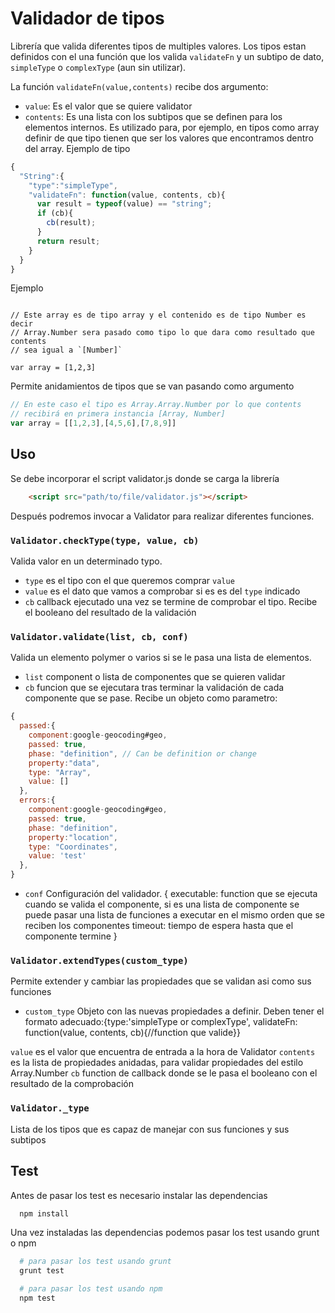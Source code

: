 # Validador de tipos

Librería que valida diferentes tipos de multiples valores. Los tipos estan definidos
con el una función que los valida `validateFn` y un subtipo de dato, `simpleType` o
`complexType` (aun sin utilizar).

La función `validateFn(value,contents)` recibe dos argumento:
  * `value`: Es el valor que se quiere validator
  * `contents`: Es una lista con los subtipos que se definen para los elementos
  internos. Es utilizado para, por ejemplo, en tipos como array definir de que
  tipo tienen que ser los valores que encontramos dentro del array.
Ejemplo de tipo

```javascript
{
  "String":{
    "type":"simpleType",
    "validateFn": function(value, contents, cb){
      var result = typeof(value) == "string";
      if (cb){
        cb(result);
      }
      return result;
    }
  }
}
```

Ejemplo

```javasript

// Este array es de tipo array y el contenido es de tipo Number es decir
// Array.Number sera pasado como tipo lo que dara como resultado que contents
// sea igual a `[Number]`

var array = [1,2,3]

```
Permite anidamientos de tipos que se van pasando como argumento

``` javascript
// En este caso el tipo es Array.Array.Number por lo que contents
// recibirá en primera instancia [Array, Number]
var array = [[1,2,3],[4,5,6],[7,8,9]]
```

## Uso

Se debe incorporar el script validator.js donde se carga la librería

```html
    <script src="path/to/file/validator.js"></script>
```
Después podremos invocar a Validator para realizar diferentes funciones.

### `Validator.checkType(type, value, cb)`

Valida valor en un determinado typo.

  * `type` es el tipo con el que queremos comprar `value`
  * `value` es el dato que vamos a comprobar si es es del `type` indicado
  * `cb` callback ejecutado una vez se termine de comprobar el tipo. Recibe el booleano del resultado de la validación

### `Validator.validate(list, cb, conf)`

Valida un elemento polymer o varios si se le pasa una lista de elementos.

  * `list` component o lista de componentes que se quieren validar
  * `cb` funcion que se ejecutara tras terminar la validación de cada componente que se pase. Recibe un objeto como parametro:

  ```javascript
  {
    passed:{
      component:google-geocoding#geo,
      passed: true,
      phase: "definition", // Can be definition or change
      property:"data",
      type: "Array",
      value: []
    },
    errors:{
      component:google-geocoding#geo,
      passed: true,
      phase: "definition",
      property:"location",
      type: "Coordinates",
      value: 'test'
    },
  }
  ```
  * `conf` Configuración del validador.
    {
      executable: function que se ejecuta cuando se valida el componente, si es una lista de componente se puede pasar una lista de funciones a executar en el mismo orden que se reciben los componentes
      timeout: tiempo de espera hasta que el componente termine
    }
### `Validator.extendTypes(custom_type)`
  Permite extender y cambiar las propiedades que se validan asi como sus funciones

  * `custom_type` Objeto con las nuevas propiedades a definir. Deben tener el formato adecuado:{type:'simpleType or complexType', validateFn: function(value, contents, cb){//function que valide}}

  `value` es el valor que encuentra de entrada a la hora de Validator
  `contents` es la lista de propiedades anidadas, para validar propiedades del estilo Array.Number
  `cb` function de callback donde se le pasa el booleano con el resultado de la comprobación

### `Validator._type`
  Lista de los tipos que es capaz de manejar con sus funciones y sus subtipos
## Test

Antes de pasar los test es necesario instalar las dependencias

```bash
  npm install
```

Una vez instaladas las dependencias podemos pasar los test usando grunt o npm

```bash
  # para pasar los test usando grunt
  grunt test

  # para pasar los test usando npm
  npm test
```

